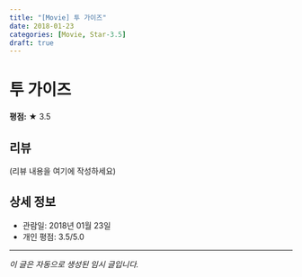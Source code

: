 ```yaml
---
title: "[Movie] 투 가이즈"
date: 2018-01-23
categories: [Movie, Star-3.5]
draft: true
---
```


# 투 가이즈

**평점:** ★ 3.5

## 리뷰

(리뷰 내용을 여기에 작성하세요)

## 상세 정보

- 관람일: 2018년 01월 23일
- 개인 평점: 3.5/5.0

---

*이 글은 자동으로 생성된 임시 글입니다.*
